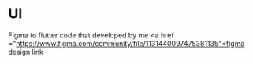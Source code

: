 # UI
Figma to flutter code that developed by me
<a href ="https://www.figma.com/community/file/1131440097475381135"<figma design link </a>
